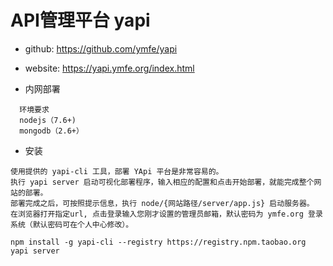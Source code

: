 # API管理平台 yapi

* github: https://github.com/ymfe/yapi
* website: https://yapi.ymfe.org/index.html


* 内网部署
```
  环境要求
  nodejs（7.6+)
  mongodb（2.6+）
```

* 安装

```
使用提供的 yapi-cli 工具，部署 YApi 平台是非常容易的。
执行 yapi server 启动可视化部署程序，输入相应的配置和点击开始部署，就能完成整个网站的部署。
部署完成之后，可按照提示信息，执行 node/{网站路径/server/app.js} 启动服务器。
在浏览器打开指定url, 点击登录输入您刚才设置的管理员邮箱，默认密码为 ymfe.org 登录系统（默认密码可在个人中心修改）。

npm install -g yapi-cli --registry https://registry.npm.taobao.org
yapi server 

```
